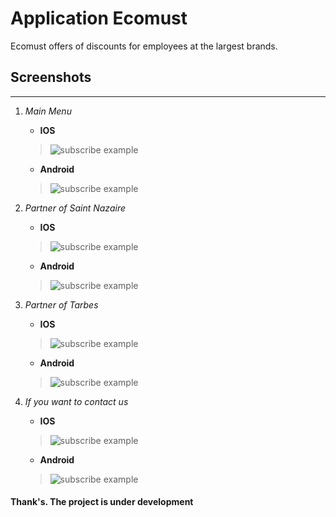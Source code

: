 # Application Ecomust

Ecomust offers of discounts for employees at the largest brands.


## Screenshots

-------------------


  1. *Main Menu*
      * **IOS**
     >![subscribe example](./image/notfound.png)
      * **Android**
     >![subscribe example](./image/notfound.png)

  2. *Partner of Saint Nazaire* 
      * **IOS**
     >![subscribe example](./image/notfound.png)
      * **Android**
     >![subscribe example](./image/notfound.png)

  3. *Partner of Tarbes*
      * **IOS**
     >![subscribe example](./image/notfound.png)
      * **Android**
     >![subscribe example](./image/notfound.png)

  3. *If you want to contact us*
      * **IOS**
     >![subscribe example](./image/notfound.png)
      * **Android**
     >![subscribe example](./image/notfound.png)



#### Thank's. The project is under development
